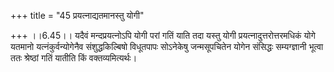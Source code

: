 +++
title = "45 प्रयत्नाद्यतमानस्तु योगी"

+++
।।6.45।। यदैवं मन्दप्रयत्नोऽपि योगी परां गतिं याति तदा यस्तु योगी
प्रयत्नादुत्तरोत्तरमधिकं योगे यतमानो यत्नंकुर्वन्योगेनैव संशुद्धकिल्बिषो
विधूतपापः सोऽनेकेषु जन्मसूपचितेन योगेन संसिद्धः सम्यग्ज्ञानी भूत्वा ततः
श्रेष्ठां गतिं यातीति किं वक्तव्यमित्यर्थः।
